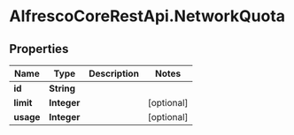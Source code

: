 # AlfrescoCoreRestApi.NetworkQuota

## Properties
Name | Type | Description | Notes
------------ | ------------- | ------------- | -------------
**id** | **String** |  | 
**limit** | **Integer** |  | [optional] 
**usage** | **Integer** |  | [optional] 


